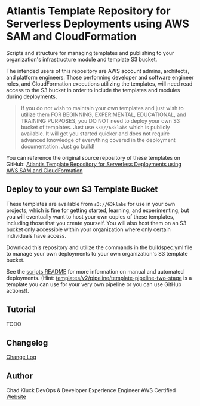 # Atlantis Template Repository for Serverless Deployments using AWS SAM and CloudFormation

Scripts and structure for managing templates and publishing to your organization's infrastructure module and template S3 bucket.

The intended users of this repository are AWS account admins, architects, and platform engineers. Those performing developer and software engineer roles, and CloudFormation executions utilizing the templates, will need read access to the S3 bucket in order to include the templates and modules during deployments.

> If you do not wish to maintain your own templates and just wish to utilize them FOR BEGINNING, EXPERIMENTAL, EDUCATIONAL, and TRAINING PURPOSES, you DO NOT need to deploy your own S3 bucket of templates. Just use `S3://63klabs` which is publicly available. It will get you started quicker and does not require advanced knowledge of everything covered in the deployment documentation. Just go build!

You can reference the original source repository of these templates on GitHub: [Atlantis Template Repository for Serverless Deployments using AWS SAM and CloudFormation](https://github.com/63Klabs/atlantis-cfn-template-repo-for-serverless-deployments)

## Deploy to your own S3 Template Bucket

These templates are available from `s3://63klabs` for use in your own projects, which is fine for getting started, learning, and experimenting, but you will eventually want to host your own copies of these templates, including those that you create yourself. You will also host them on an S3 bucket only accessible within your organization where only certain individuals have access.

Download this repository and utilize the commands in the buildspec.yml file to manage your own deployments to your own organization's S3 template bucket.

See the [scripts README](./scripts/README.md) for more information on manual and automated deployments. (Hint: [templates/v2/pipeline/template-pipeline-two-stage](./templates/v2/pipeline/template-pipeline-two-stage.yml) is a template you can use for your very own pipeline or you can use GitHub actions!).

## Tutorial

TODO

## Changelog

[Change Log](./CHANGELOG.md)

## Author

Chad Kluck
DevOps & Developer Experience Engineer
AWS Certified
[Website](https://chadkluck.me)
